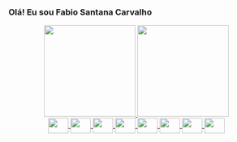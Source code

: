 ### Olá! Eu sou Fabio Santana Carvalho
<div align="center">
  <a href="https://github.com/Fsc2604">
  <img height="180em" src="https://github-readme-stats.vercel.app/api?username=Fsc2604&show_icons=true&theme=dracula&include_all_commits=true&count_private=true"/>
  <img height="180em" src="https://github-readme-stats.vercel.app/api/top-langs/?username=Fsc2604&layout=compact&langs_count=7&theme=dracula"/>
</div>
<div align="center">
 
  <img align="center"  height="30" width="40" src="https://cdn.jsdelivr.net/gh/devicons/devicon/icons/dotnetcore/dotnetcore-original.svg" />
  <img align="center"  height="30" width="40" src="https://cdn.jsdelivr.net/gh/devicons/devicon/icons/azure/azure-original.svg" />
  <img align="center"  height="30" width="40"  src="https://cdn.jsdelivr.net/gh/devicons/devicon/icons/postgresql/postgresql-original.svg" />
  <img align="center"  height="30" width="40" src="https://cdn.jsdelivr.net/gh/devicons/devicon/icons/csharp/csharp-original.svg" />
  <img align="center"  height="30" width="40" src="https://cdn.jsdelivr.net/gh/devicons/devicon/icons/git/git-original.svg" />
  <img align="center"  height="30" width="40" src="https://cdn.jsdelivr.net/gh/devicons/devicon/icons/html5/html5-original.svg" />
  <img align="center"  height="30" width="40" src="https://cdn.jsdelivr.net/gh/devicons/devicon/icons/css3/css3-original.svg" />
  <img  align="center"  height="30" width="40" src="https://cdn.jsdelivr.net/gh/devicons/devicon/icons/angularjs/angularjs-original.svg" />
</div>

